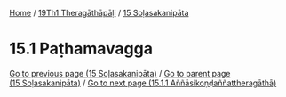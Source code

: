 
[Home](/) / [19Th1 Theragāthāpāḷi](../../19Th1.md) / [15 Soḷasakanipāta](../15.md)

# 15.1 Paṭhamavagga


[Go to previous page (15 Soḷasakanipāta)](../15.md) / [Go to parent page (15 Soḷasakanipāta)](../15.md) / [Go to next page (15.1.1 Aññāsikoṇḍaññattheragāthā)](15.1/15.1.1.md)


